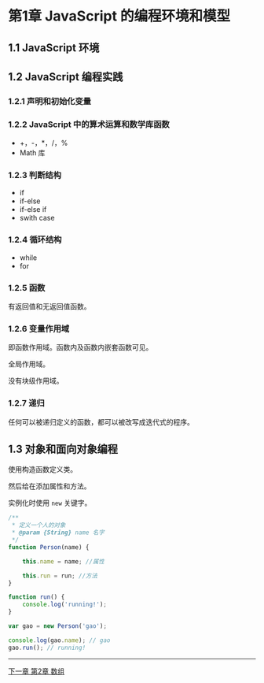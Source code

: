 # 第1章 JavaScript 的编程环境和模型

## 1.1 JavaScript 环境

## 1.2 JavaScript 编程实践

### 1.2.1 声明和初始化变量

### 1.2.2 JavaScript 中的算术运算和数学库函数

* +，-，\*，/，%
* Math 库

### 1.2.3 判断结构

* if
* if-else
* if-else if
* swith case

### 1.2.4 循环结构

* while
* for

### 1.2.5 函数

有返回值和无返回值函数。

### 1.2.6 变量作用域

即函数作用域。函数内及函数内嵌套函数可见。

全局作用域。

没有块级作用域。

### 1.2.7 递归

任何可以被递归定义的函数，都可以被改写成迭代式的程序。

## 1.3 对象和面向对象编程

使用构造函数定义类。

然后给在添加属性和方法。

实例化时使用 `new` 关键字。

```js
/**
 * 定义一个人的对象
 * @param {String} name 名字
 */
function Person(name) {

    this.name = name; //属性

    this.run = run; //方法
}

function run() {
    console.log('running!');
}

var gao = new Person('gao');

console.log(gao.name); // gao
gao.run(); // running!
```

---

[下一章 第2章 数组](../2Array)
